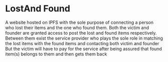 # LostAnd Found
A website hosted on IPFS with the sole purpose of connecting a person who lost their items and the one who found them.
Both the victim and founder are granted access to post the lost and found items respectively.
Between them exist the service provider who plays the sole role in matching the lost items with the found items and contacting both victim and founder
But the victim will have to pay for the service after being assured that found item(s) belongs to them and then gets them back

